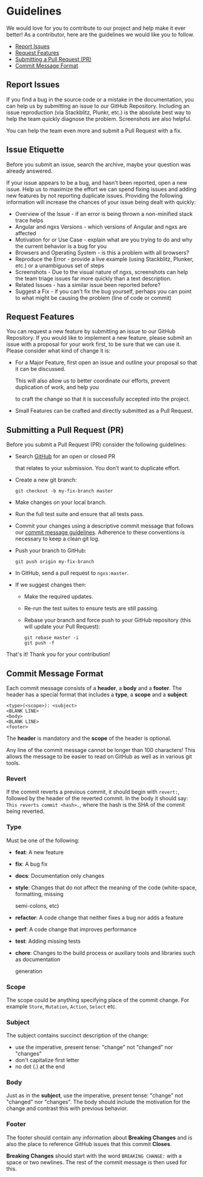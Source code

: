 # Guidelines

We would love for you to contribute to our project and help make it ever better! As a contributor, here are the guidelines we would like you to follow.

* [Report Issues](contributing.md#report-issues)
* [Request Features](contributing.md#request-features)
* [Submitting a Pull Request \(PR\)](contributing.md#submitting-a-pull-request-pr)
* [Commit Message Format](contributing.md#commit-message-format)

## Report Issues

If you find a bug in the source code or a mistake in the documentation, you can help us by submitting an issue to our GitHub Repository. Including an issue reproduction \(via Stackblitz, Plunkr, etc.\) is the absolute best way to help the team quickly diagnose the problem. Screenshots are also helpful.

You can help the team even more and submit a Pull Request with a fix.

## Issue Etiquette

Before you submit an issue, search the archive, maybe your question was already answered.

If your issue appears to be a bug, and hasn't been reported, open a new issue. Help us to maximize the effort we can spend fixing issues and adding new features by not reporting duplicate issues. Providing the following information will increase the chances of your issue being dealt with quickly:

* Overview of the Issue - if an error is being thrown a non-minified stack trace helps
* Angular and ngxs Versions - which versions of Angular and ngxs are affected
* Motivation for or Use Case - explain what are you trying to do and why the current behavior is a bug for you
* Browsers and Operating System - is this a problem with all browsers?
* Reproduce the Error - provide a live example \(using Stackblitz, Plunker, etc.\) or a unambiguous set of steps
* Screenshots - Due to the visual nature of ngxs, screenshots can help the team triage issues far more quickly than a text description.
* Related Issues - has a similar issue been reported before?
* Suggest a Fix - if you can't fix the bug yourself, perhaps you can point to what might be causing the problem \(line of code or commit\)

## Request Features

You can request a new feature by submitting an issue to our GitHub Repository. If you would like to implement a new feature, please submit an issue with a proposal for your work first, to be sure that we can use it. Please consider what kind of change it is:

* For a Major Feature, first open an issue and outline your proposal so that it can be discussed.

  This will also allow us to better coordinate our efforts, prevent duplication of work, and help you

  to craft the change so that it is successfully accepted into the project.

* Small Features can be crafted and directly submitted as a Pull Request.

## Submitting a Pull Request \(PR\)

Before you submit a Pull Request \(PR\) consider the following guidelines:

* Search [GitHub](https://github.com/amcdnl/ngxs/pulls) for an open or closed PR

  that relates to your submission. You don't want to duplicate effort.

* Create a new git branch:

  ```text
  git checkout -b my-fix-branch master
  ```

* Make changes on your local branch.
* Run the full test suite and ensure that all tests pass.
* Commit your changes using a descriptive commit message that follows our [commit message guidelines](contributing.md#commit-message-guidelines). Adherence to these conventions is necessary to keep a clean git log.
* Push your branch to GitHub:

  ```text
  git push origin my-fix-branch
  ```

* In GitHub, send a pull request to `ngxs:master`.
* If we suggest changes then:
  * Make the required updates.
  * Re-run the test suites to ensure tests are still passing.
  * Rebase your branch and force push to your GitHub repository \(this will update your Pull Request\):

    ```text
    git rebase master -i
    git push -f
    ```

That's it! Thank you for your contribution!

## Commit Message Format

Each commit message consists of a **header**, a **body** and a **footer**. The header has a special format that includes a **type**, a **scope** and a **subject**:

```text
<type>(<scope>): <subject>
<BLANK LINE>
<body>
<BLANK LINE>
<footer>
```

The **header** is mandatory and the **scope** of the header is optional.

Any line of the commit message cannot be longer than 100 characters! This allows the message to be easier to read on GitHub as well as in various git tools.

### Revert

If the commit reverts a previous commit, it should begin with `revert:`, followed by the header of the reverted commit. In the body it should say: `This reverts commit <hash>.`, where the hash is the SHA of the commit being reverted.

### Type

Must be one of the following:

* **feat**: A new feature
* **fix**: A bug fix
* **docs**: Documentation only changes
* **style**: Changes that do not affect the meaning of the code \(white-space, formatting, missing

  semi-colons, etc\)

* **refactor**: A code change that neither fixes a bug nor adds a feature
* **perf**: A code change that improves performance
* **test**: Adding missing tests
* **chore**: Changes to the build process or auxiliary tools and libraries such as documentation

  generation

### Scope

The scope could be anything specifying place of the commit change. For example `Store`, `Mutation`, `Action`, `Select` etc.

### Subject

The subject contains succinct description of the change:

* use the imperative, present tense: "change" not "changed" nor "changes"
* don't capitalize first letter
* no dot \(.\) at the end

### Body

Just as in the **subject**, use the imperative, present tense: "change" not "changed" nor "changes". The body should include the motivation for the change and contrast this with previous behavior.

### Footer

The footer should contain any information about **Breaking Changes** and is also the place to reference GitHub issues that this commit **Closes**.

**Breaking Changes** should start with the word `BREAKING CHANGE:` with a space or two newlines. The rest of the commit message is then used for this.

